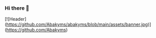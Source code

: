 ### Hi there 👋

[![Header] (https://github.com/Abakyms/abakyms/blob/main/assets/banner.jpg)] (https://github.com/Abakyms)
